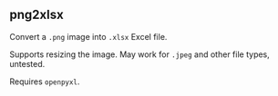 ## png2xlsx
Convert a `.png` image into `.xlsx` Excel file.

Supports resizing the image. May work for `.jpeg` and other file types, untested.

Requires `openpyxl`.